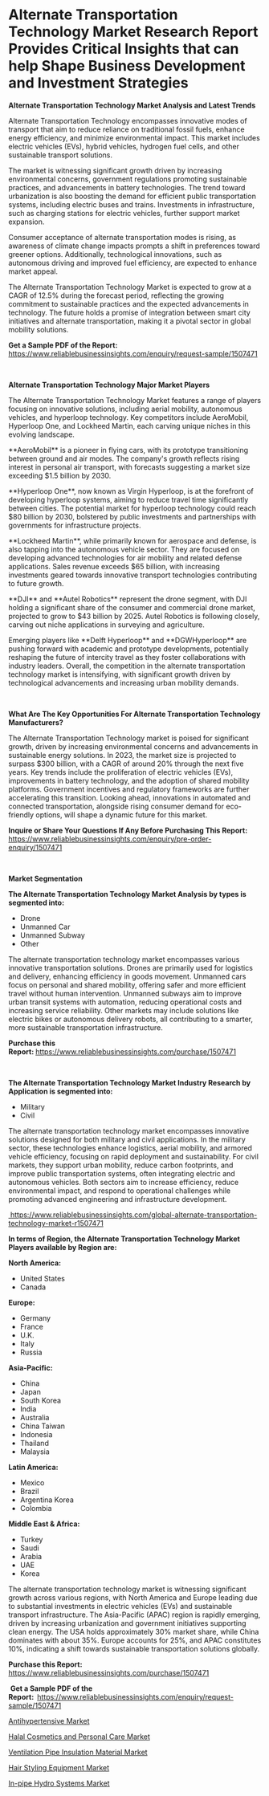<p><h1>Alternate Transportation Technology Market Research Report Provides Critical Insights that can help Shape Business Development and Investment Strategies</h1></p><p><strong>Alternate Transportation Technology Market Analysis and Latest Trends</strong></p>
<p><p>Alternate Transportation Technology encompasses innovative modes of transport that aim to reduce reliance on traditional fossil fuels, enhance energy efficiency, and minimize environmental impact. This market includes electric vehicles (EVs), hybrid vehicles, hydrogen fuel cells, and other sustainable transport solutions.</p><p>The market is witnessing significant growth driven by increasing environmental concerns, government regulations promoting sustainable practices, and advancements in battery technologies. The trend toward urbanization is also boosting the demand for efficient public transportation systems, including electric buses and trains. Investments in infrastructure, such as charging stations for electric vehicles, further support market expansion.</p><p>Consumer acceptance of alternate transportation modes is rising, as awareness of climate change impacts prompts a shift in preferences toward greener options. Additionally, technological innovations, such as autonomous driving and improved fuel efficiency, are expected to enhance market appeal.</p><p>The Alternate Transportation Technology Market is expected to grow at a CAGR of 12.5% during the forecast period, reflecting the growing commitment to sustainable practices and the expected advancements in technology. The future holds a promise of integration between smart city initiatives and alternate transportation, making it a pivotal sector in global mobility solutions.</p></p>
<p><strong>Get a Sample PDF of the Report:&nbsp;</strong> <a href="https://www.reliablebusinessinsights.com/enquiry/request-sample/1507471">https://www.reliablebusinessinsights.com/enquiry/request-sample/1507471</a></p>
<p>&nbsp;</p>
<p><strong>Alternate Transportation Technology Major Market Players</strong></p>
<p><p>The Alternate Transportation Technology Market features a range of players focusing on innovative solutions, including aerial mobility, autonomous vehicles, and hyperloop technology. Key competitors include AeroMobil, Hyperloop One, and Lockheed Martin, each carving unique niches in this evolving landscape.</p><p>**AeroMobil** is a pioneer in flying cars, with its prototype transitioning between ground and air modes. The company's growth reflects rising interest in personal air transport, with forecasts suggesting a market size exceeding $1.5 billion by 2030. </p><p>**Hyperloop One**, now known as Virgin Hyperloop, is at the forefront of developing hyperloop systems, aiming to reduce travel time significantly between cities. The potential market for hyperloop technology could reach $80 billion by 2030, bolstered by public investments and partnerships with governments for infrastructure projects. </p><p>**Lockheed Martin**, while primarily known for aerospace and defense, is also tapping into the autonomous vehicle sector. They are focused on developing advanced technologies for air mobility and related defense applications. Sales revenue exceeds $65 billion, with increasing investments geared towards innovative transport technologies contributing to future growth.</p><p>**DJI** and **Autel Robotics** represent the drone segment, with DJI holding a significant share of the consumer and commercial drone market, projected to grow to $43 billion by 2025. Autel Robotics is following closely, carving out niche applications in surveying and agriculture.</p><p>Emerging players like **Delft Hyperloop** and **DGWHyperloop** are pushing forward with academic and prototype developments, potentially reshaping the future of intercity travel as they foster collaborations with industry leaders. Overall, the competition in the alternate transportation technology market is intensifying, with significant growth driven by technological advancements and increasing urban mobility demands.</p></p>
<p>&nbsp;</p>
<p><strong>What Are The Key Opportunities For Alternate Transportation Technology Manufacturers?</strong></p>
<p><p>The Alternate Transportation Technology market is poised for significant growth, driven by increasing environmental concerns and advancements in sustainable energy solutions. In 2023, the market size is projected to surpass $300 billion, with a CAGR of around 20% through the next five years. Key trends include the proliferation of electric vehicles (EVs), improvements in battery technology, and the adoption of shared mobility platforms. Government incentives and regulatory frameworks are further accelerating this transition. Looking ahead, innovations in automated and connected transportation, alongside rising consumer demand for eco-friendly options, will shape a dynamic future for this market.</p></p>
<p><strong>Inquire or Share Your Questions If Any Before Purchasing This Report:</strong> <a href="https://www.reliablebusinessinsights.com/enquiry/pre-order-enquiry/1507471">https://www.reliablebusinessinsights.com/enquiry/pre-order-enquiry/1507471</a></p>
<p>&nbsp;</p>
<p><strong>Market Segmentation</strong></p>
<p><strong>The Alternate Transportation Technology Market Analysis by types is segmented into:</strong></p>
<p><ul><li>Drone</li><li>Unmanned Car</li><li>Unmanned Subway</li><li>Other</li></ul></p>
<p><p>The alternate transportation technology market encompasses various innovative transportation solutions. Drones are primarily used for logistics and delivery, enhancing efficiency in goods movement. Unmanned cars focus on personal and shared mobility, offering safer and more efficient travel without human intervention. Unmanned subways aim to improve urban transit systems with automation, reducing operational costs and increasing service reliability. Other markets may include solutions like electric bikes or autonomous delivery robots, all contributing to a smarter, more sustainable transportation infrastructure.</p></p>
<p><strong>Purchase this Report:&nbsp;</strong><a href="https://www.reliablebusinessinsights.com/purchase/1507471">https://www.reliablebusinessinsights.com/purchase/1507471</a></p>
<p>&nbsp;</p>
<p><strong>The Alternate Transportation Technology Market Industry Research by Application is segmented into:</strong></p>
<p><ul><li>Military</li><li>Civil</li></ul></p>
<p><p>The alternate transportation technology market encompasses innovative solutions designed for both military and civil applications. In the military sector, these technologies enhance logistics, aerial mobility, and armored vehicle efficiency, focusing on rapid deployment and sustainability. For civil markets, they support urban mobility, reduce carbon footprints, and improve public transportation systems, often integrating electric and autonomous vehicles. Both sectors aim to increase efficiency, reduce environmental impact, and respond to operational challenges while promoting advanced engineering and infrastructure development.</p></p>
<p><a href="https://www.reliablebusinessinsights.com/global-alternate-transportation-technology-market-r1507471">&nbsp;https://www.reliablebusinessinsights.com/global-alternate-transportation-technology-market-r1507471</a></p>
<p><strong>In terms of Region, the Alternate Transportation Technology Market Players available by Region are:</strong></p>
<p>
    <p> <strong> North America: </strong>
        <ul>
            <li>United States</li>
            <li>Canada</li>
        </ul>
        </p> 
    <p> <strong> Europe: </strong>
        <ul>
            <li>Germany</li>
            <li>France</li>
            <li>U.K.</li>
            <li>Italy</li>
            <li>Russia</li>
        </ul>
        </p> 
    <p> <strong> Asia-Pacific: </strong>
        <ul>
            <li>China</li>
            <li>Japan</li>
            <li>South Korea</li>
            <li>India</li>
            <li>Australia</li>
            <li>China Taiwan</li>
            <li>Indonesia</li>
            <li>Thailand</li>
            <li>Malaysia</li>
        </ul>
        </p> 
    <p> <strong> Latin America: </strong>
        <ul>
            <li>Mexico</li>
            <li>Brazil</li>
            <li>Argentina Korea</li>
            <li>Colombia</li>
        </ul>
        </p> 
    <p> <strong> Middle East & Africa: </strong>
        <ul>
            <li>Turkey</li>
            <li>Saudi</li>
            <li>Arabia</li>
            <li>UAE</li>
            <li>Korea</li>
        </ul>
    </p>
    </p>
<p><p>The alternate transportation technology market is witnessing significant growth across various regions, with North America and Europe leading due to substantial investments in electric vehicles (EVs) and sustainable transport infrastructure. The Asia-Pacific (APAC) region is rapidly emerging, driven by increasing urbanization and government initiatives supporting clean energy. The USA holds approximately 30% market share, while China dominates with about 35%. Europe accounts for 25%, and APAC constitutes 10%, indicating a shift towards sustainable transportation solutions globally.</p></p>
<p><strong>Purchase this Report: </strong><a href="https://www.reliablebusinessinsights.com/purchase/1507471">https://www.reliablebusinessinsights.com/purchase/1507471</a></p>
<p>&nbsp;<strong>Get a Sample PDF of the Report:&nbsp;&nbsp;</strong><a href="https://www.reliablebusinessinsights.com/enquiry/request-sample/1507471">https://www.reliablebusinessinsights.com/enquiry/request-sample/1507471</a></p>
<p><strong></strong></p>
<p><p><a href="https://www.linkedin.com/pulse/global-antihypertensive-market-share-growth-opportunities-ujmdf?trackingId=QBIUse59QgO%2FTOh%2B0%2FqIZQ%3D%3D">Antihypertensive Market</a></p><p><a href="https://issuu.com/reportprime-2/docs/halal-cosmetics-and-personal-care-m_a847c328221672">Halal Cosmetics and Personal Care Market</a></p><p><a href="https://medium.com/@kamrulhadi44/ventilation-pipe-insulation-material-market-forecasts-market-trends-and-impact-analysis-2024-a43baecb159c">Ventilation Pipe Insulation Material Market</a></p><p><a href="https://issuu.com/reportprime-2/docs/hair-styling-equipment-market-size-_c4f15f403a5b1d">Hair Styling Equipment Market</a></p><p><a href="https://github.com/AnnDiaz698/Market-Research-Report-List-1/blob/main/in-pipe-hydro-systems-market.md">In-pipe Hydro Systems Market</a></p></p>